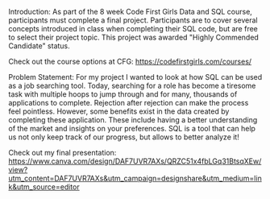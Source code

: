 Introduction:
As part of the 8 week Code First Girls Data and SQL course, participants must complete a final project. Participants are to cover several concepts introduced in class when completing their SQL code, but are free to select their project topic. This project was awarded "Highly Commended Candidate" status.

Check out the course options at CFG: https://codefirstgirls.com/courses/

Problem Statement:
For my project I wanted to look at how SQL can be used as a job searching tool. Today, searching for a role has become a tiresome task with multiple hoops to jump through and for many, thousands of applications to complete. Rejection after rejection can make the process feel pointless. However, some benefits exist in the data created by completing these application. These include having a better understanding of the market and insights on your preferences. SQL is a tool that can help us not only keep track of our progress, but allows to better analyze it!

Check out my final presentation: https://www.canva.com/design/DAF7UVR7AXs/QRZC51x4fbLGq31BtsqXEw/view?utm_content=DAF7UVR7AXs&utm_campaign=designshare&utm_medium=link&utm_source=editor
